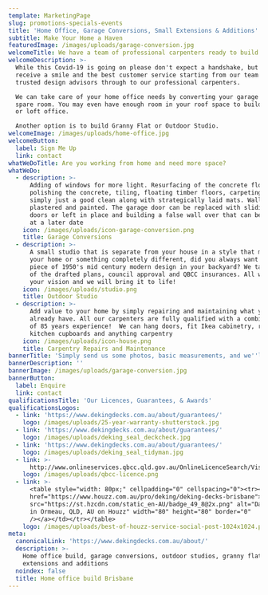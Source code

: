 ```yaml
---
template: MarketingPage
slug: promotions-specials-events
title: 'Home Office, Garage Conversions, Small Extensions & Additions'
subtitle: Make Your Home a Haven
featuredImage: /images/uploads/garage-conversion.jpg
welcomeTitle: We have a team of professional carpenters ready to build your home office
welcomeDescription: >-
  While this Covid-19 is going on please don't expect a handshake, but you will
  receive a smile and the best customer service starting from our team of
  trusted design advisors through to our professional carpenters.

  We can take care of your home office needs by converting your garage or unused
  spare room. You may even have enough room in your roof space to build an attic
  or loft office.

  Another option is to build Granny Flat or Outdoor Studio.
welcomeImage: /images/uploads/home-office.jpg
welcomeButton:
  label: Sign Me Up
  link: contact
whatWeDoTitle: Are you working from home and need more space?
whatWeDo:
  - description: >-
      Adding of windows for more light. Resurfacing of the concrete floor by;
      polishing the concrete, tiling, floating timber floors, carpeting, or
      simply just a good clean along with strategically laid mats. Walls are
      plastered and painted. The garage door can be replaced with sliding glass
      doors or left in place and building a false wall over that can be removed
      at a later date
    icon: /images/uploads/icon-garage-conversion.png
    title: Garage Conversions
  - description: >-
      A small studio that is separate from your house in a style that matches
      your home or something completely different, did you always want a small
      piece of 1950's mid century modern design in your backyard? We take care
      of the drafted plans, council approval and QBCC insurances. All we need is
      your vision and we will bring it to life!
    icon: /images/uploads/studio.png
    title: Outdoor Studio
  - description: >-
      Add value to your home by simply repairing and maintaining what you
      already have. All our carpenters are fully qualified with a combined total
      of 85 years experience!  We can hang doors, fit Ikea cabinetry, replace
      kitchen cupboards and anything carpentry
    icon: /images/uploads/icon-house.png
    title: Carpentry Repairs and Maintenance
bannerTitle: 'Simply send us some photos, basic measurements, and we''ll provide you a quote'
bannerDescription: ''
bannerImage: /images/uploads/garage-conversion.jpg
bannerButton:
  label: Enquire
  link: contact
qualificationsTitle: 'Our Licences, Guarantees, & Awards'
qualificationsLogos:
  - link: 'https://www.dekingdecks.com.au/about/guarantees/'
    logo: /images/uploads/25-year-warranty-shutterstock.jpg
  - link: 'https://www.dekingdecks.com.au/about/guarantees/'
    logo: /images/uploads/deking_seal_deckcheck.jpg
  - link: 'https://www.dekingdecks.com.au/about/guarantees/'
    logo: /images/uploads/deking_seal_tidyman.jpg
  - link: >-
      http://www.onlineservices.qbcc.qld.gov.au/OnlineLicenceSearch/VisualElements/ShowDetailResultContent.aspx?LicNO=1042297&licCat=LIC&name=&firstName=&searchType=Contractor&FromPage=SearchContr
    logo: /images/uploads/qbcc-licence.png
  - link: >-
      <table style="width: 80px;" cellpadding="0" cellspacing="0"><tr><td><a
      href="https://www.houzz.com.au/pro/deking/deking-decks-brisbane"><img
      src="https://st.hzcdn.com/static_en-AU/badge_49_8@2x.png" alt="David Rider
      in Ormeau, QLD, AU on Houzz" width="80" height="80" border="0"
      /></a></td></tr></table>
    logo: /images/uploads/best-of-houzz-service-social-post-1024x1024.png
meta:
  canonicalLink: 'https://www.dekingdecks.com.au/about/'
  description: >-
    Home office build, garage conversions, outdoor studios, granny flats, small
    extensions and additions
  noindex: false
  title: Home office build Brisbane
---
```


